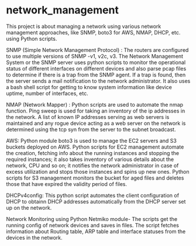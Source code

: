 # network_management

This project is about managing a network using various network management approaches, like SNMP, boto3 for AWS, NMAP, DHCP, etc. using Python scripts.

SNMP (Simple Network Management Protocol) : The routers are configured to use multiple versions of SNMP -v1, v2c, v3. The Network Management System or the SNMP server uses python scripts to monitor the operational status of different interfaces on different devices and also parse pcap files to determine if there is a trap from the SNMP agent. If a trap is found, then the server sends a mail notification to the network administrator. It also uses a bash shell script for getting to know system information like device uptime, number of interfaces, etc.

NMAP (Network Mapper) : Python scripts are used to automate the nmap function. Ping sweep is used for taking an inventory of the ip addresses in the network. A list of known IP addresses serving as web servers is maintained and any rogue device acting as a web server on the network is determined using the tcp syn from the server to the subnet broadcast.

AWS: Python module boto3 is used to manage the EC2 servers and S3 buckets deployed on AWS. Python scripts for EC2 management automate the creation, fetching info about the running instances and stopping the required instances; it also takes inventory of various details about the network, CPU and so on; it notifies the network administrator in case of excess utilization and stops those instances and spins up new ones. Python scripts for S3 management monitors the bucket for aged files and deletes those that have expired the validity period of files. 

DHCPv4config: This python script automates the client configuration of DHCP to obtainn DHCP addresses automatically from the DHCP server set up on the network.

Network Monitoring using Python Netmiko module- The scripts get the running config of network devices and saves in files. The script fetches information about Routing table, ARP table and interface statuses from the devices in the network.
